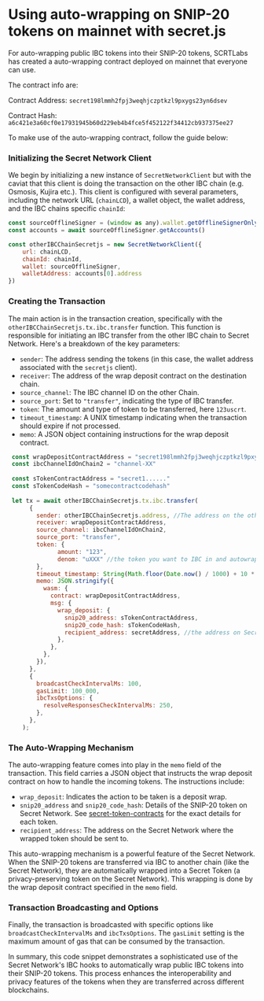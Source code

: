 # Using auto-wrapping on SNIP-20 tokens on mainnet with secret.js

For auto-wrapping public IBC tokens into their SNIP-20 tokens, SCRTLabs has created a auto-wrapping contract deployed on mainnet that everyone can use.&#x20;

The contract info are:&#x20;

Contract Address:  `secret198lmmh2fpj3weqhjczptkzl9pxygs23yn6dsev`

Contract Hash: `a6c421e3a60cf0e17931945b60d229eb4b4fce5f452122f34412cb937375ee27`

To make use of the auto-wrapping contract, follow the guide below:&#x20;

### **Initializing the Secret Network Client**

We begin by initializing a new instance of `SecretNetworkClient`  but with the caviat that this client is doing the transaction on the other IBC chain (e.g. Osmosis, Kujira etc.). This client is configured with several parameters, including the network URL (`chainLCD`), a wallet object, the wallet address, and the IBC chains specific `chainId`:

```javascript
const sourceOfflineSigner = (window as any).wallet.getOfflineSignerOnlyAmino(chainId)
const accounts = await sourceOfflineSigner.getAccounts()

const otherIBCChainSecretjs = new SecretNetworkClient({
    url: chainLCD,
    chainId: chainId,
    wallet: sourceOfflineSigner,
    walletAddress: accounts[0].address
})
```

### **Creating the Transaction**

The main action is in the transaction creation, specifically with the `otherIBCChainSecretjs.tx.ibc.transfer` function. This function is responsible for initiating an IBC transfer from the other IBC chain to Secret Network. Here's a breakdown of the key parameters:

* `sender`: The address sending the tokens (in this case, the wallet address associated with the `secretjs` client).
* `receiver`: The address of the wrap deposit contract on the destination chain.
* `source_channel`: The IBC channel ID on the other Chain.
* `source_port`: Set to `"transfer"`, indicating the type of IBC transfer.
* `token`: The amount and type of token to be transferred, here `123uscrt`.
* `timeout_timestamp`: A UNIX timestamp indicating when the transaction should expire if not processed.
* `memo`: A JSON object containing instructions for the wrap deposit contract.

```javascript
 const wrapDepositContractAddress = "secret198lmmh2fpj3weqhjczptkzl9pxygs23yn6dsev"
 const ibcChannelIdOnChain2 = "channel-XX"
 
 const sTokenContractAddress = "secret1......"
 const sTokenCodeHash = "somecontractcodehash"
 
 let tx = await otherIBCChainSecretjs.tx.ibc.transfer(
      {
        sender: otherIBCChainSecretjs.address, //The address on the other IBC chain
        receiver: wrapDepositContractAddress,
        source_channel: ibcChannelIdOnChain2,
        source_port: "transfer",
        token: {
              amount: "123",
              denom: "uXXX" //the token you want to IBC in and autowrap
        },
        timeout_timestamp: String(Math.floor(Date.now() / 1000) + 10 * 60), // 10 minutes
        memo: JSON.stringify({
          wasm: {
            contract: wrapDepositContractAddress,
            msg: {
              wrap_deposit: {
                snip20_address: sTokenContractAddress,
                snip20_code_hash: sTokenCodeHash,
                recipient_address: secretAddress, //the address on Secret Network
              },
            },
          },
        }),
      },
      {
        broadcastCheckIntervalMs: 100,
        gasLimit: 100_000,
        ibcTxsOptions: {
          resolveResponsesCheckIntervalMs: 250,
        },
      },
    );
```

### **The Auto-Wrapping Mechanism**

The auto-wrapping feature comes into play in the `memo` field of the transaction. This field carries a JSON object that instructs the wrap deposit contract on how to handle the incoming tokens. The instructions include:

* `wrap_deposit`: Indicates the action to be taken is a deposit wrap.
* `snip20_address` and `snip20_code_hash`: Details of the SNIP-20 token on Secret Network. See [secret-token-contracts](../../../../development/resources-api-contract-addresses/secret-token-contracts/ "mention") for the exact details for each token.
* `recipient_address`: The address on the Secret Network where the wrapped token should be sent to.

This auto-wrapping mechanism is a powerful feature of the Secret Network. When the SNIP-20 tokens are transferred via IBC to another chain (like the Secret Network), they are automatically wrapped into a Secret Token (a privacy-preserving token on the Secret Network). This wrapping is done by the wrap deposit contract specified in the `memo` field.

### **Transaction Broadcasting and Options**

Finally, the transaction is broadcasted with specific options like `broadcastCheckIntervalMs` and `ibcTxsOptions`. The `gasLimit` setting is the maximum amount of gas that can be consumed by the transaction.

In summary, this code snippet demonstrates a sophisticated use of the Secret Network's IBC hooks to automatically wrap public IBC tokens into their SNIP-20 tokens. This process enhances the interoperability and privacy features of the tokens when they are transferred across different blockchains.
